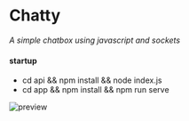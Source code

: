 # Chatty
*A simple chatbox using javascript and sockets*

#### startup

* cd api && npm install && node index.js
* cd app && npm install && npm run serve

![preview](https://i.imgur.com/WQuVN2Z.png)
